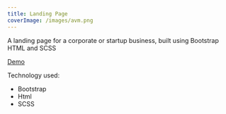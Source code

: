 ```yaml
---
title: Landing Page
coverImage: /images/avm.png
---
```

A landing page for a corporate or startup business, built using Bootstrap HTML and SCSS

[D﻿emo](https://avmconsulting.netlify.app/)

T﻿echnology used:

* B﻿ootstrap
* H﻿tml
* SCSS